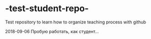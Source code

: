 # -test-student-repo-
Test repository to learn how to organize teaching process with github

2018-09-06
Пробую работать, как студент...
